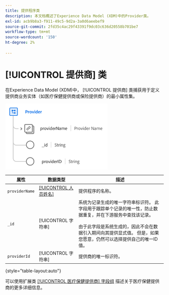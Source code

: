 ```yaml
---
title: 提供程序类
description: 本文档概述了Experience Data Model (XDM)中的Provider类。
exl-id: acb9b8a3-f911-49c5-9d2a-3a0d6aeebef9
source-git-commit: 2fd35c4ac29f43391f9dc03c636d20558b701be7
workflow-type: tm+mt
source-wordcount: '150'
ht-degree: 2%

---
```


# [!UICONTROL 提供商] 类

在Experience Data Model (XDM)中， [!UICONTROL 提供商] 类捕获用于定义提供商业务实体（如医疗保健提供商或保险提供商）的最小属性集。

![类结构](../images/classes/provider.png)

| 属性 | 数据类型 | 描述 |
| --- | --- | --- |
| `providerName` | [[!UICONTROL 人员姓名]](../data-types/person-name.md) | 提供程序的名称。 |
| `_id` | [!UICONTROL 字符串] | 系统为记录生成的唯一字符串标识符。 此字段用于跟踪单个记录的唯一性，防止数据重复，并在下游服务中查找该记录。<br><br>由于此字段是系统生成的，因此不会在数据引入期间向其提供显式值。 但是，如果您愿意，仍然可以选择提供自己的唯一ID值。 |
| `providerId` | [!UICONTROL 字符串] | 提供商的唯一标识符。 |

{style="table-layout:auto"}

可以使用扩展类 [[!UICONTROL 医疗保健提供商] 字段组](../field-groups/provider/healthcare-provider.md) 描述关于医疗保健提供商的更多详细信息。
